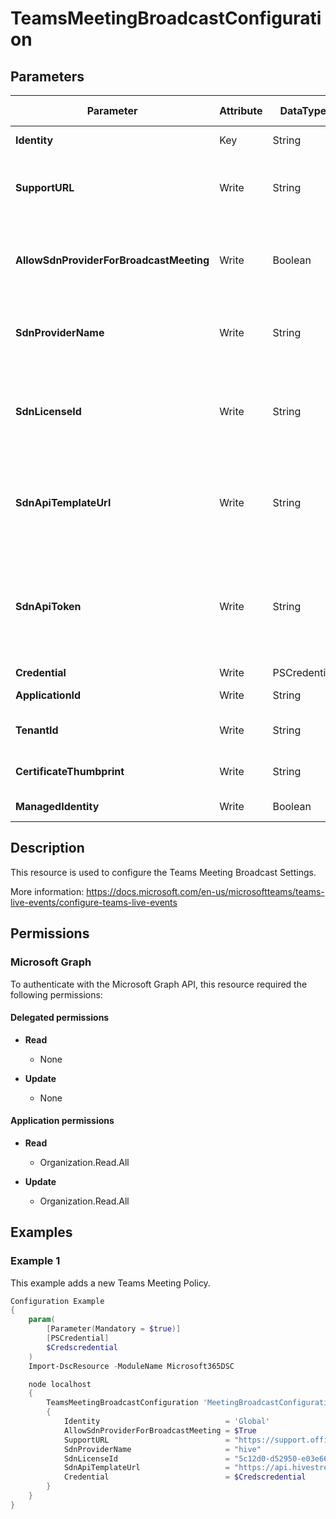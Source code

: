﻿# TeamsMeetingBroadcastConfiguration

## Parameters

| Parameter | Attribute | DataType | Description | Allowed Values |
| --- | --- | --- | --- | --- |
| **Identity** | Key | String | The only valid input is Global - the tenant wide configuration | `Global` |
| **SupportURL** | Write | String | Specifies a URL where broadcast event attendees can find support information or FAQs specific to that event. The URL will be displayed to the attendees during the broadcast. | |
| **AllowSdnProviderForBroadcastMeeting** | Write | Boolean | If set to $true, Teams meeting broadcast streams are enabled to take advantage of the network and bandwidth management capabilities of your Software Defined Network (SDN) provider. | |
| **SdnProviderName** | Write | String | Specifies the Software Defined Network (SDN) provider's name. This parameter is only required if AllowSdnProviderForBroadcastMeeting is set to $true. | |
| **SdnLicenseId** | Write | String | Specifies the Software Defined Network (SDN) license identifier. This is required and provided by some SDN providers. This parameter is only required if AllowSdnProviderForBroadcastMeeting is set to $true. | |
| **SdnApiTemplateUrl** | Write | String | Specifies the Software Defined Network (SDN) provider's HTTP API endpoint. This information is provided to you by the SDN provider. This parameter is only required if AllowSdnProviderForBroadcastMeeting is set to $true. | |
| **SdnApiToken** | Write | String | Specifies the Software Defined Network (SDN) provider's authentication token which is required to use their SDN license. This is required by some SDN providers who will give you the required token. This parameter is only required if AllowSdnProviderForBroadcastMeeting is set to $true. | |
| **Credential** | Write | PSCredential | Credentials of the Teams Admin | |
| **ApplicationId** | Write | String | Id of the Azure Active Directory application to authenticate with. | |
| **TenantId** | Write | String | Name of the Azure Active Directory tenant used for authentication. Format contoso.onmicrosoft.com | |
| **CertificateThumbprint** | Write | String | Thumbprint of the Azure Active Directory application's authentication certificate to use for authentication. | |
| **ManagedIdentity** | Write | Boolean | Managed ID being used for authentication. | |

##  Description

This resource is used to configure the Teams Meeting Broadcast Settings.

More information: https://docs.microsoft.com/en-us/microsoftteams/teams-live-events/configure-teams-live-events

## Permissions

### Microsoft Graph

To authenticate with the Microsoft Graph API, this resource required the following permissions:

#### Delegated permissions

- **Read**

    - None

- **Update**

    - None

#### Application permissions

- **Read**

    - Organization.Read.All

- **Update**

    - Organization.Read.All

## Examples

### Example 1

This example adds a new Teams Meeting Policy.

```powershell
Configuration Example
{
    param(
        [Parameter(Mandatory = $true)]
        [PSCredential]
        $Credscredential
    )
    Import-DscResource -ModuleName Microsoft365DSC

    node localhost
    {
        TeamsMeetingBroadcastConfiguration 'MeetingBroadcastConfiguration'
        {
            Identity                            = 'Global'
            AllowSdnProviderForBroadcastMeeting = $True
            SupportURL                          = "https://support.office.com/home/contact"
            SdnProviderName                     = "hive"
            SdnLicenseId                        = "5c12d0-d52950-e03e66-92b587"
            SdnApiTemplateUrl                   = "https://api.hivestreaming.com/v1/eventadmin?partner_token={0}"
            Credential                          = $Credscredential
        }
    }
}
```

